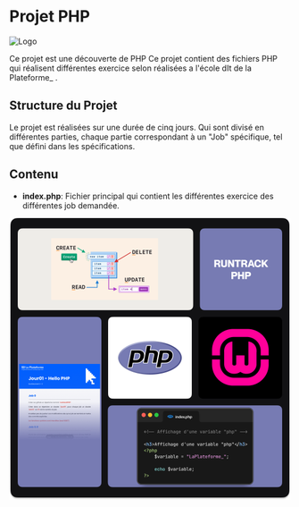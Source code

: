 # Projet PHP

![Logo](https://www.php.net/images/logos/php-logo.svg)

Ce projet est une découverte de PHP
Ce projet contient des fichiers PHP qui réalisent différentes exercice selon réalisées a l'école dIt de la Plateforme_ .

## Structure du Projet

Le projet est réalisées sur une durée de cinq jours. Qui sont divisé en différentes parties, chaque partie correspondant à un "Job" spécifique, tel que défini dans les spécifications.

## Contenu

- **index.php**: Fichier principal qui contient les différentes exercice des différentes job demandée.

![Logo](./images/php-presentation.png)